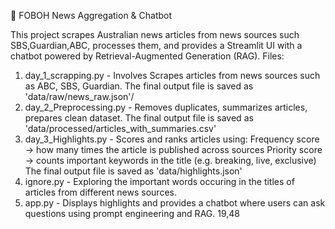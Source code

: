📰 FOBOH News Aggregation & Chatbot

This project scrapes Australian news articles from news sources such SBS,Guardian,ABC, processes them, and provides a Streamlit UI with a chatbot powered by Retrieval-Augmented Generation (RAG). Files:

1. day_1_scrapping.py - Involves Scrapes articles from news sources such as ABC, SBS, Guardian. The final output file is saved as 'data/raw/news_raw.json'/
2. day_2_Preprocessing.py - Removes duplicates, summarizes articles, prepares clean dataset. The final output file is saved as 'data/processed/articles_with_summaries.csv'
3. day_3_Highlights.py - Scores and ranks articles using:
Frequency score → how many times the article is published across sources
Priority score → counts important keywords in the title (e.g. breaking, live, exclusive)
The final output file is saved as 'data/highlights.json'
4. ignore.py - Exploring the important words occuring in the titles of articles from different news sources.
5. app.py - Displays highlights and provides a chatbot where users can ask questions using prompt engineering and RAG.
19,48